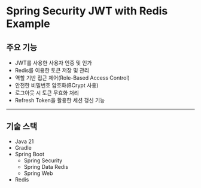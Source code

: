 # Spring Security JWT with Redis Example

##  주요 기능
- JWT를 사용한 사용자 인증 및 인가
- Redis를 이용한 토큰 저장 및 관리
- 역할 기반 접근 제어(Role-Based Access Control)
- 안전한 비밀번호 암호화(BCrypt 사용)
- 로그아웃 시 토큰 무효화 처리
- Refresh Token을 활용한 세션 갱신 기능

---

##  기술 스택
- Java 21
- Gradle
- Spring Boot
    * Spring Security
    * Spring Data Redis
    * Spring Web
- Redis